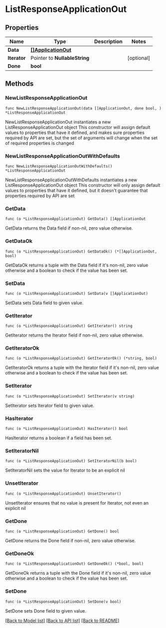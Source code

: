 # ListResponseApplicationOut

## Properties

Name | Type | Description | Notes
------------ | ------------- | ------------- | -------------
**Data** | [**[]ApplicationOut**](ApplicationOut.md) |  | 
**Iterator** | Pointer to **NullableString** |  | [optional] 
**Done** | **bool** |  | 

## Methods

### NewListResponseApplicationOut

`func NewListResponseApplicationOut(data []ApplicationOut, done bool, ) *ListResponseApplicationOut`

NewListResponseApplicationOut instantiates a new ListResponseApplicationOut object
This constructor will assign default values to properties that have it defined,
and makes sure properties required by API are set, but the set of arguments
will change when the set of required properties is changed

### NewListResponseApplicationOutWithDefaults

`func NewListResponseApplicationOutWithDefaults() *ListResponseApplicationOut`

NewListResponseApplicationOutWithDefaults instantiates a new ListResponseApplicationOut object
This constructor will only assign default values to properties that have it defined,
but it doesn't guarantee that properties required by API are set

### GetData

`func (o *ListResponseApplicationOut) GetData() []ApplicationOut`

GetData returns the Data field if non-nil, zero value otherwise.

### GetDataOk

`func (o *ListResponseApplicationOut) GetDataOk() (*[]ApplicationOut, bool)`

GetDataOk returns a tuple with the Data field if it's non-nil, zero value otherwise
and a boolean to check if the value has been set.

### SetData

`func (o *ListResponseApplicationOut) SetData(v []ApplicationOut)`

SetData sets Data field to given value.


### GetIterator

`func (o *ListResponseApplicationOut) GetIterator() string`

GetIterator returns the Iterator field if non-nil, zero value otherwise.

### GetIteratorOk

`func (o *ListResponseApplicationOut) GetIteratorOk() (*string, bool)`

GetIteratorOk returns a tuple with the Iterator field if it's non-nil, zero value otherwise
and a boolean to check if the value has been set.

### SetIterator

`func (o *ListResponseApplicationOut) SetIterator(v string)`

SetIterator sets Iterator field to given value.

### HasIterator

`func (o *ListResponseApplicationOut) HasIterator() bool`

HasIterator returns a boolean if a field has been set.

### SetIteratorNil

`func (o *ListResponseApplicationOut) SetIteratorNil(b bool)`

 SetIteratorNil sets the value for Iterator to be an explicit nil

### UnsetIterator
`func (o *ListResponseApplicationOut) UnsetIterator()`

UnsetIterator ensures that no value is present for Iterator, not even an explicit nil
### GetDone

`func (o *ListResponseApplicationOut) GetDone() bool`

GetDone returns the Done field if non-nil, zero value otherwise.

### GetDoneOk

`func (o *ListResponseApplicationOut) GetDoneOk() (*bool, bool)`

GetDoneOk returns a tuple with the Done field if it's non-nil, zero value otherwise
and a boolean to check if the value has been set.

### SetDone

`func (o *ListResponseApplicationOut) SetDone(v bool)`

SetDone sets Done field to given value.



[[Back to Model list]](../README.md#documentation-for-models) [[Back to API list]](../README.md#documentation-for-api-endpoints) [[Back to README]](../README.md)


